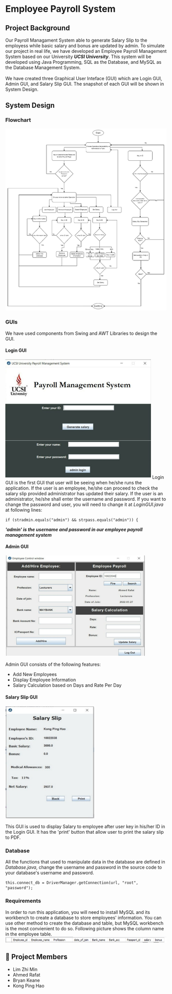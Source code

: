 # Employee Payroll System
## Project Background
Our Payroll Managament System able to generate Salary Slip to the employess while basic salary and bonus are updated by admin. To simulate our project in real life, we have developed an Employee Payroll Management System based on our University ***UCSI University***. This system will be developed using Java Programming, SQL as the Database, and MySQL as the Database Management System. <br />
<br />
We have created three Graphical User Inteface (GUI) which are Login GUI, Admin GUI, and Salary Slip GUI. The snapshot of each GUI will be shown in System Design. 

## System Design
### Flowchart
![Employee Payroll Management System Flowchart](Images/EPMS%20Flowchart.png)

### GUIs
We have used components from Swing and AWT Libraries to design the GUI. <br />

#### Login GUI
![](Images/loginGUI.PNG)
Login GUI is the first GUI that user will be seeing when he/she runs the application. If the user is an employee, he/she can proceed to check the salary slip provided administrator has updated their salary. If the user is an administrator, he/she shall enter the username and password. If you want to change the password and user, you will need to change it at *LoginGUI.java* at following lines: <br />
```
if (stradmin.equals("admin") && strpass.equals("admin")) {
```
***'admin' is the username and password in our employee payroll management system***

#### Admin GUI
![](Images/Admin%20GUI.PNG)

Admin GUI consists of the following features:
- Add New Employees
- Display Employee Information
- Salary Calculation based on Days and Rate Per Day

#### Salary Slip GUI
![](Images/Salary%20Slip%20GUI.PNG)

This GUI is used to display Salary to employee after user key in his/her ID in the Login GUI. It has the 'print' button that allow user to print the salary slip to PDF. 

### Database
All the functions that used to manipulate data in the database are defined in *Database.java*, change the username and password in the source code to your database's username and password. 
```
this.connect_db = DriverManager.getConnection(url, "root", "password");
```
### Requirements
In order to run this application, you will need to install MySQL and its workbench to create a database to store employees' information. You can use other method to create the database and table, but MySQL workbench is the most convienient to do so. Following picture shows the column name in the employee table.
![](Images/Column%20Name.PNG)
## :raised_hands: Project Members
- Lim Zhi Min
- Ahmed Rafat
- Bryan Keane
- Kong Ping Hao

